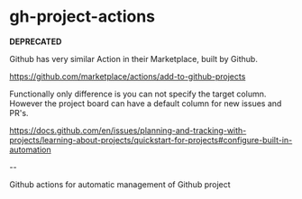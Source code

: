 # gh-project-actions

**DEPRECATED**

Github has very similar Action in their Marketplace, built by Github. 

<https://github.com/marketplace/actions/add-to-github-projects>

Functionally only difference is you can not specify the target column.
However the project board can have a default column for new issues and PR's.

<https://docs.github.com/en/issues/planning-and-tracking-with-projects/learning-about-projects/quickstart-for-projects#configure-built-in-automation>

--

Github actions for automatic management of Github project
